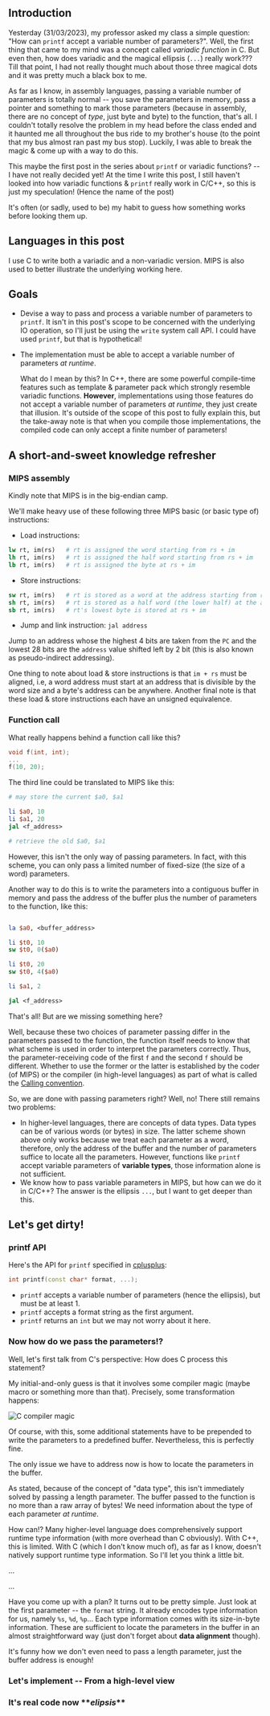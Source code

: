 
## Introduction
Yesterday (31/03/2023), my professor asked my class a simple question: "How can `printf` accept a variable number of parameters?". Well, the first thing that came to my mind was a concept called _variadic function_ in C. But even then, how does variadic and the magical ellipsis (`...`) really work??? Till that point, I had not really thought much about those three magical dots and it was pretty much a black box to me.

As far as I know, in assembly languages, passing a variable number of parameters is totally normal -- you save the parameters in memory, pass a pointer and something to mark those parameters (because in assembly, there are no concept of _type_, just byte and byte) to the function, that's all. I couldn't totally resolve the problem in my head before the class ended and it haunted me all throughout the bus ride to my brother's house (to the point that my bus almost ran past my bus stop). Luckily, I was able to break the magic & come up with a way to do this.

This maybe the first post in the series about `printf` or variadic functions? -- I have not really decided yet! At the time I write this post, I still haven't looked into how variadic functions & `printf` really work in C/C++, so this is just my speculation! (Hence the name of the post)

It's often (or sadly, used to be) my habit to guess how something works before looking them up.

## Languages in this post
I use C to write both a variadic and a non-variadic version. MIPS is also used to better illustrate the underlying working here.

## Goals

* Devise a way to pass and process a variable number of parameters to `printf`. It isn't in this post's scope to be concerned with the underlying IO operation, so I'll just be using the `write` system call API. I could have used `printf`, but that is hypothetical!

* The implementation must be able to accept a variable number of parameters _at runtime_.

  What do I mean by this? In C++, there are some powerful compile-time features such as template & parameter pack which strongly resemble variadic functions.  **However**, implementations using those features do not accept a variable number of parameters _at runtime_, they just create that illusion. It's outside of the scope of this post to fully explain this, but the take-away note is that when you compile those implementations, the compiled code can only accept a finite number of parameters!

## A short-and-sweet knowledge refresher

### MIPS assembly
Kindly note that MIPS is in the big-endian camp.

We'll make heavy use of these following three MIPS basic (or basic type of) instructions:

* Load instructions:
```MIPS
lw rt, im(rs)   # rt is assigned the word starting from rs + im
lh rt, im(rs)   # rt is assigned the half word starting from rs + im
lb rt, im(rs)   # rt is assigned the byte at rs + im
```

* Store instructions:
```MIPS
sw rt, im(rs)   # rt is stored as a word at the address starting from rs + im
sh rt, im(rs)   # rt is stored as a half word (the lower half) at the address starting from rs + im
sb rt, im(rs)   # rt's lowest byte is stored at rs + im
```

* Jump and link instruction: `jal address`

Jump to an address whose the highest 4 bits are taken from the `PC` and the lowest 28 bits are the `address` value shifted left by 2 bit (this is also known as pseudo-indirect addressing).

One thing to note about load & store instructions is that `im + rs` must be aligned, i.e, a word address must start at an address that is divisible by the word size and a byte's address can be anywhere. Another final note is that these load & store instructions each have an unsigned equivalence.

### Function call
What really happens behind a function call like this?

```C++
void f(int, int);
...
f(10, 20);
```

The third line could be translated to MIPS like this:

```MIPS
# may store the current $a0, $a1

li $a0, 10
li $a1, 20
jal <f_address>

# retrieve the old $a0, $a1
```

However, this isn't the only way of passing parameters. In fact, with this scheme, you can only pass a limited number of fixed-size (the size of a word) parameters.

Another way to do this is to write the parameters into a contiguous buffer in memory and pass the address of the buffer plus the number of parameters to the function, like this:

```MIPS

la $a0, <buffer_address>

li $t0, 10
sw $t0, 0($a0)

li $t0, 20
sw $t0, 4($a0)

li $a1, 2

jal <f_address>

```

That's all! But are we missing something here?

Well, because these two choices of parameter passing differ in the parameters passed to the function, the function itself needs to know that what scheme is used in order to interpret the parameters correctly. Thus, the parameter-receiving code of the first `f` and the second `f` should be different. Whether to use the former or the latter is established by the coder (of MIPS) or the compiler (in high-level languages) as part of what is called the [Calling convention](https://en.wikipedia.org/wiki/Calling_convention).

So, we are done with passing parameters right? Well, no! There still remains two problems:

* In higher-level languages, there are concepts of data types. Data types can be of various words (or bytes) in size. The latter scheme shown above only works because we treat each parameter as a word, therefore, only the address of the buffer and the number of parameters suffice to locate all the parameters. However, functions like `printf` accept variable parameters of **variable types**, those information alone is not sufficient.
* We know how to pass variable parameters in MIPS, but how can we do it in C/C++? The answer is the ellipsis `...`, but I want to get deeper than this.

## Let's get dirty!

### printf API
Here's the API for `printf` specified in [cplusplus](https://cplusplus.com/reference/cstdio/printf/):

```C++
int printf(const char* format, ...);
```

* `printf` accepts a variable number of parameters (hence the ellipsis), but must be at least 1.
* `printf` accepts a format string as the first argument.
* `printf` returns an `int` but we may not worry about it here.

### Now how do we pass the parameters!?
Well, let's first talk from C's perspective: How does C process this statement?

My initial-and-only guess is that it involves some compiler magic (maybe macro or something more than that). Precisely, some transformation happens:

![C compiler magic](/printf/c-compiler.svg)

Of course, with this, some additional statements have to be prepended to write the parameters to a predefined buffer. Nevertheless, this is perfectly fine.

The only issue we have to address now is how to locate the parameters in the buffer.

As stated, because of the concept of "data type", this isn't immediately solved by passing a length parameter. The buffer passed to the function is no more than a raw array of bytes! We need information about the type of each parameter _at runtime_.

How can!? Many higher-level language does comprehensively support runtime type information (with more overhead than C obviously). With C++, this is limited. With C (which I don't know much of), as far as I know, doesn't natively support runtime type information. So I'll let you think a little bit.

...

...

Have you come up with a plan? It turns out to be pretty simple. Just look at the first parameter -- the `format` string. It already encodes type information for us, namely `%s`, `%d`, `%p`... Each type information comes with its size-in-byte information. These are sufficient to locate the parameters in the buffer in an almost straightforward way (just don't forget about **data alignment** though).

It's funny how we don't even need to pass a length parameter, just the buffer address is enough!

### Let's implement -- From a high-level view


### It's real code now \*\*_elipsis_\*\*